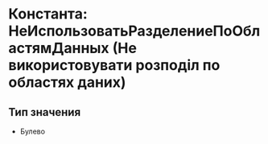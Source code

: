 ﻿# Константа: НеИспользоватьРазделениеПоОбластямДанных (Не використовувати розподіл по областях даних)

## Тип значения

- Булево


